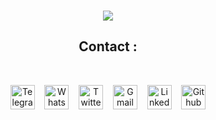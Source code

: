 
<!-- HI text -->

<br>
<p align="center">
<img src="https://readme-typing-svg.demolab.com/?lines=Hi,+I'm+Alireza!;A+Beginner+Frontend+Developer+Who+Has+Just+Started+His+Journey;&font=Fira%30Code&center=true&width=800&height=100&duration=4500&pause=1200&color=33e91b">
</p>


<h2 align="center">Contact :</h2>
<!-- Social icons section -->
<br>
<p align="center">
  <a href="https://t.me/TheSeverusMoriarty"><img width="39px" alt="Telegram" title="Telegram" src="https://i.imgur.com/FrPohCq.png"/></a>
  &#8287;&#8287;
  <a href="https://chatwith.io/s/alireza-2"><img width="39px" alt="Whatsapp" title="Whatsapp" src="https://cdn2.iconfinder.com/data/icons/social-messaging-ui-color-shapes-2-free/128/social-whatsapp-circle-512.png"/></a>
  &#8287;&#8287;
  <a href="https://twitter.com/AlirezaKzemi18?s=09"><img width="39px" alt="Twitter" title="Twitter" src="https://icon-library.com/images/twitter-circle-icon-png/twitter-circle-icon-png-13.jpg"/></a>
  &#8287;&#8287;
  <a href="https://alireza2212kazemi@gmail.com"><img width="39px" alt="Gmail" title="Gmail" src="https://www.freepnglogos.com/uploads/logo-gmail-png/logo-gmail-png-gmail-icons-png-vector-icons-and-png-backgrounds-18.png"></a>
  &#8287;&#8287;
  <a href="https://www.linkedin.com/in/alireza-kazemi-2a03381b8"><img width="39px" alt="LinkedIn" title="LinkedIn" src="https://upload.wikimedia.org/wikipedia/commons/thumb/f/f8/LinkedIn_icon_circle.svg/800px-LinkedIn_icon_circle.svg.png"/></a>
  &#8287;&#8287;
  <a href="https://github.com/Alir3zaKazemi"><img width="39px" alt="Github" title="Github" src="https://cdn3.iconfinder.com/data/icons/popular-services-brands/512/github-512.png"/></a>
</p>
